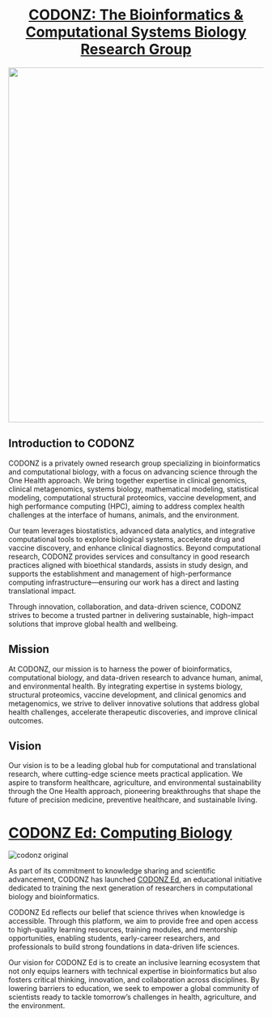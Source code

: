 <div align="center">

# [CODONZ: The Bioinformatics & Computational Systems Biology Research Group](https://github.com/codonz)

</div>

<p align="center">
  <img src="https://github.com/user-attachments/assets/43b8410e-7633-4abc-ab92-95d9b80600da" alt="136169094" width="1400" height="700"/>
</p>

## Introduction to CODONZ

CODONZ is a privately owned research group specializing in bioinformatics and computational biology, with a focus on advancing science through the One Health approach. We bring together expertise in clinical genomics, clinical metagenomics, systems biology, mathematical modeling, statistical modeling, computational structural proteomics, vaccine development, and high performance computing (HPC), aiming to address complex health challenges at the interface of humans, animals, and the environment.

Our team leverages biostatistics, advanced data analytics, and integrative computational tools to explore biological systems, accelerate drug and vaccine discovery, and enhance clinical diagnostics. Beyond computational research, CODONZ provides services and consultancy in good research practices aligned with bioethical standards, assists in study design, and supports the establishment and management of high-performance computing infrastructure—ensuring our work has a direct and lasting translational impact.

Through innovation, collaboration, and data-driven science, CODONZ strives to become a trusted partner in delivering sustainable, high-impact solutions that improve global health and wellbeing.

## Mission

At CODONZ, our mission is to harness the power of bioinformatics, computational biology, and data-driven research to advance human, animal, and environmental health. By integrating expertise in systems biology, structural proteomics, vaccine development, and clinical genomics and metagenomics, we strive to deliver innovative solutions that address global health challenges, accelerate therapeutic discoveries, and improve clinical outcomes.

## Vision

Our vision is to be a leading global hub for computational and translational research, where cutting-edge science meets practical application. We aspire to transform healthcare, agriculture, and environmental sustainability through the One Health approach, pioneering breakthroughs that shape the future of precision medicine, preventive healthcare, and sustainable living.


# [CODONZ Ed: Computing Biology](https://www.youtube.com/channel/UCTQLHS9U-trtBczRhksLWwA) 

![codonz original](https://github.com/user-attachments/assets/609f922b-d30e-4fc0-b15b-a4cb129a069b)

As part of its commitment to knowledge sharing and scientific advancement, CODONZ has launched [CODONZ Ed](https://www.youtube.com/channel/UCTQLHS9U-trtBczRhksLWwA), an educational initiative dedicated to training the next generation of researchers in computational biology and bioinformatics.

CODONZ Ed reflects our belief that science thrives when knowledge is accessible. Through this platform, we aim to provide free and open access to high-quality learning resources, training modules, and mentorship opportunities, enabling students, early-career researchers, and professionals to build strong foundations in data-driven life sciences.

Our vision for CODONZ Ed is to create an inclusive learning ecosystem that not only equips learners with technical expertise in bioinformatics but also fosters critical thinking, innovation, and collaboration across disciplines. By lowering barriers to education, we seek to empower a global community of scientists ready to tackle tomorrow’s challenges in health, agriculture, and the environment.
